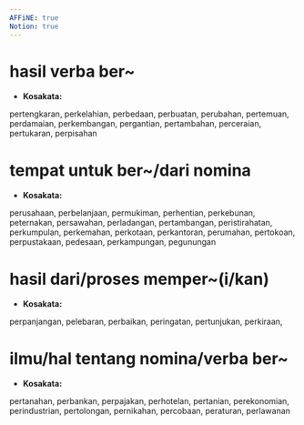 ```yaml
---
AFFiNE: true
Notion: true
---
```


# hasil verba ber\~

* **Kosakata:**

pertengkaran, perkelahian, perbedaan, perbuatan, perubahan, pertemuan, perdamaian, perkembangan, pergantian, pertambahan, perceraian, pertukaran, perpisahan

# tempat untuk ber\~/dari nomina

* **Kosakata:**

perusahaan, perbelanjaan, permukiman, perhentian, perkebunan, peternakan, persawahan, perladangan, pertambangan, peristirahatan, perkumpulan, perkemahan, perkotaan, perkantoran, perumahan, pertokoan, perpustakaan, pedesaan, perkampungan, pegunungan

# hasil dari/proses memper\~(i/kan)

* **Kosakata:**

perpanjangan, pelebaran, perbaikan, peringatan, pertunjukan, perkiraan,

# ilmu/hal tentang nomina/verba ber\~

* **Kosakata:**

pertanahan, perbankan, perpajakan, perhotelan, pertanian, perekonomian, perindustrian, pertolongan, pernikahan, percobaan, peraturan, perlawanan
